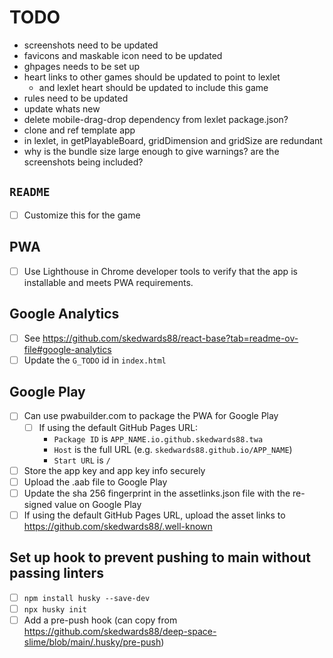 # TODO

- screenshots need to be updated
- favicons and maskable icon need to be updated
- ghpages needs to be set up
- heart links to other games should be updated to point to lexlet
  - and lexlet heart should be updated to include this game
- rules need to be updated
- update whats new
- delete mobile-drag-drop dependency from lexlet package.json?
- clone and ref template app
- in lexlet, in getPlayableBoard, gridDimension and gridSize are redundant
- why is the bundle size large enough to give warnings? are the screenshots being included?

## `README`

- [ ] Customize this for the game

## PWA

- [ ] Use Lighthouse in Chrome developer tools to verify that the app is installable and meets PWA requirements.

## Google Analytics

- [ ] See https://github.com/skedwards88/react-base?tab=readme-ov-file#google-analytics
- [ ] Update the `G_TODO` id in `index.html`

## Google Play

- [ ] Can use pwabuilder.com to package the PWA for Google Play
  - [ ] If using the default GitHub Pages URL:
    - `Package ID` is `APP_NAME.io.github.skedwards88.twa`
    - `Host` is the full URL (e.g. `skedwards88.github.io/APP_NAME`)
    - `Start URL` is `/`
- [ ] Store the app key and app key info securely
- [ ] Upload the .aab file to Google Play
- [ ] Update the sha 256 fingerprint in the assetlinks.json file with the re-signed value on Google Play
- [ ] If using the default GitHub Pages URL, upload the asset links to https://github.com/skedwards88/.well-known

## Set up hook to prevent pushing to main without passing linters

- [ ] `npm install husky --save-dev`
- [ ] `npx husky init`
- [ ] Add a pre-push hook (can copy from https://github.com/skedwards88/deep-space-slime/blob/main/.husky/pre-push)
